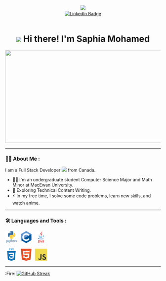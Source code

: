 <div id="header" align="center">
  <img src ="https://media.giphy.com/media/TyCVCdmXJHnK3yHjqy/giphy.gif"width = "100"/> 
</div>
<div id="badges"align = "center">
  <a href="https://www.linkedin.com/in/saphia-mohamed-729608236/">
    <img src="https://img.shields.io/badge/LinkedIn-blue?style=for-the-badge&logo=linkedin&logoColor=white" alt="LinkedIn Badge"/>
  </a>
</div>
<div align = "center">
  <img src="https://komarev.com/ghpvc/?username=safa1904&style=flat-square&color=blue" alt=""/>
</div>
 <h1 align = "center">
  <img src="https://media.giphy.com/media/hvRJCLFzcasrR4ia7z/giphy.gif" width="30px"/>
   Hi there! I'm Saphia Mohamed
</h1>
<div align="center">
  <img src="https://media.giphy.com/media/GYtblmdLnemlO/giphy.gif" width="600" height="300"/>
</div>

---

 ### :woman_technologist: About Me :
 I am a Full Stack Developer <img src="https://media.giphy.com/media/WUlplcMpOCEmTGBtBW/giphy.gif" width="30"> from Canada.
 - :woman_student: I'm an undergraduate student Computer Science Major and Math Minor at MacEwan University.
 - :seedling: Exploring Technical Content Writing.
 - :zap: In my free time, I solve some code problems, learn new skills, and watch anime.
   
---

### :hammer_and_wrench: Languages and Tools :
<div>
  <img src="https://github.com/devicons/devicon/blob/master/icons/python/python-original-wordmark.svg" title="Python" alt="Python" width="40" height="40"/>&nbsp;
  <img src="https://github.com/devicons/devicon/blob/master/icons/c/c-original.svg" title="C" alt="C" width="40" height="40"/>&nbsp;
  <img src="https://github.com/devicons/devicon/blob/master/icons/java/java-original-wordmark.svg" title="Java" alt="Java" width="40" height="40"/>&nbsp;
 
  <img src="https://github.com/devicons/devicon/blob/master/icons/css3/css3-plain-wordmark.svg"  title="CSS3" alt="CSS" width="40" height="40"/>&nbsp;
  <img src="https://github.com/devicons/devicon/blob/master/icons/html5/html5-original.svg" title="HTML5" alt="HTML" width="40" height="40"/>&nbsp;
  <img src="https://github.com/devicons/devicon/blob/master/icons/javascript/javascript-original.svg" title="JavaScript" alt="JavaScript" width="40" height="40"/>&nbsp;
  
  ---
  :Fire:
  [![GitHub Streak](http://github-readme-streak-stats.herokuapp.com?user=safa1904&theme=dark&background=000000)](https://git.io/streak-stats)
